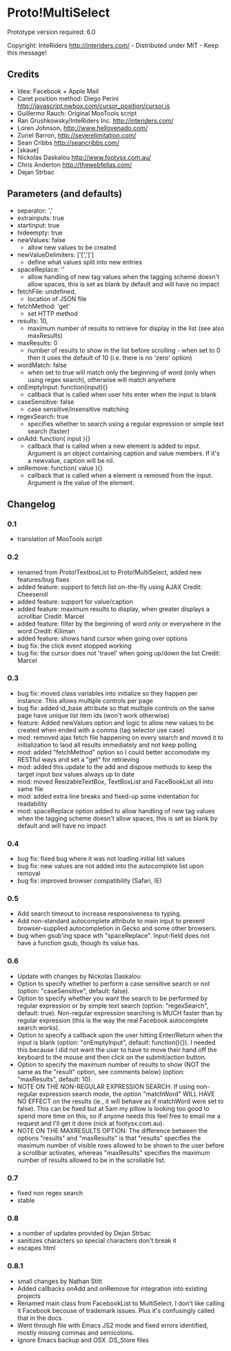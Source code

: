 # Proto!MultiSelect

Prototype version required: 6.0

Copyright: InteRiders <http://interiders.com/> - Distributed under MIT - Keep this message!
  
## Credits

 - Idea: Facebook + Apple Mail
 - Caret position method: Diego Perini <http://javascript.nwbox.com/cursor_position/cursor.js>
 - Guillermo Rauch: Original MooTools script
 - Ran Grushkowsky/InteRiders Inc. <http://interiders.com/> 
 - Loren Johnson, <http://www.hellovenado.com/>
 - Zuriel Barron, <http://severelimitation.com/>
 - Sean Cribbs <http://seancribbs.com/>
 - [skaue]
 - Nickolas Daskalou <http://www.footysx.com.au/>
 - Chris Anderton <http://thewebfellas.com/>
 - Dejan Strbac

## Parameters (and defaults)

 - separator: ','
 - extrainputs: true
 - startinput: true
 - hideempty: true
 - newValues: false 
   - allow new values to be created
 - newValueDelimiters: ['[',']']
   - define what values split into new entries
 - spaceReplace: ''
   - allow handling of new tag values when the tagging scheme doesn't allow spaces, this is set as blank by default and will have no impact
 - fetchFile: undefined,
   - location of JSON file
 - fetchMethod: 'get'
   - set HTTP method
 - results: 10,
   - maximum number of results to retrieve for display in the list (see also maxResults)
 - maxResults: 0
   - number of results to show in the list before scrolling  - when set to 0 then it uses the default of 10 (i.e. there is no 'zero' option)
 - wordMatch: false
   - when set to true will match only the beginning of word (only when using regex search), otherwise will match anywhere
 - onEmptyInput: function(input){}
   - callback that is called when user hits enter when the input is blank
 - caseSensitive: false
   - case sensitive/insensitive matching
 - regexSearch: true
   - specifies whether to search using a regular expression or simple text search (faster)
 - onAdd: function( input ){}
   - callback that is called when a new element is added to input.  Argument is an object containing caption  and value members.  If it's a newvalue, caption will be nil.
 - onRemove: function( value ){}
   - callback that is called when a element is removed from the input.  Argument is the value of the element. 

## Changelog

### 0.1
  - translation of MooTools script

### 0.2
  - renamed from Proto!TextboxList to Proto!MultiSelect, added new features/bug fixes
  - added feature: support to fetch list on-the-fly using AJAX    Credit: Cheeseroll
  - added feature: support for value/caption
  - added feature: maximum results to display, when greater displays a scrollbar   Credit: Marcel
  - added feature: filter by the beginning of word only or everywhere in the word   Credit: Kiliman
  - added feature: shows hand cursor when going over options
  - bug fix: the click event stopped working
  - bug fix: the cursor does not 'travel' when going up/down the list   Credit: Marcel

### 0.3
  - bug fix: moved class variables into initialize so they happen per instance. This allows multiple controls per page
  - bug fix: added id_base attribute so that multiple controls on the same page have unique list item ids (won't work otherwise)
  - feature: Added newValues option and logic to allow new values to be created when ended with a comma (tag selector use case)           
  - mod: removed ajax fetch file happening on every search and moved it to initialization to laod all results immediately and not keep polling
  - mod: added "fetchMethod" option so I could better accomodate my RESTful ways and set a "get" for retrieving
  - mod: added this.update to the add and dispose methods to keep the target input box values always up to date
  - mod: moved ResizableTextBox, TextBoxList and FaceBookList all into same file
  - mod: added extra line breaks and fixed-up some indentation for readability
  - mod: spaceReplace option added to allow handling of new tag values when the tagging scheme doesn't allow spaces, this is set as blank by default and will have no impact

### 0.4 
  - bug fix: fixed bug where it was not loading initial list values
  - bug fix: new values are not added into the autocomplete list upon removal
  - bug fix: improved browser compatibility (Safari, IE)
  
### 0.5
  - Add search timeout to increase responsiveness to typing.
  - Add non-standard autocomplete attribute to main input to prevent browser-supplied autocompletion in Gecko and some other browsers.
  - bug when gsub'ing space wth "spaceReplace". Input-field does not have a function gsub, though its value has.
  
### 0.6
  - Update with changes by Nickolas Daskalou
  - Option to specify whether to perform a case sensitive search or not (option: "caseSensitive", default: false).
  - Option to specify whether you want the search to be performed by regular expression or by simple text search (option: "regexSearch", default: true). Non-regular expression searching is MUCH faster than by regular expression (this is the way the real Facebook autocomplete search works).
  - Option to specify a callback upon the user hitting Enter/Return when the input is blank (option: "onEmptyInput", default: function(){}). I needed this because I did not want the user to have to move their hand off the keyboard to the mouse and then click on the submit/action button.
  - Option to specify the maximum number of results to show (NOT the same as the "result" option, see comments below) (option: "maxResults", default: 10).
  - NOTE ON THE NON-REGULAR EXPRESSION SEARCH: If using non-regular expression search mode, the option "matchWord" WILL HAVE NO EFFECT on the results (ie., it will behave as if matchWord were set to false). This can be fixed but at 5am my pillow is looking too good to spend more time on this, so if anyone needs this feel free to email me a request and I'll get it done (nick at footysx.com.au).
  - NOTE ON THE MAXRESULTS OPTION: The difference between the options "results" and "maxResults" is that "results" specifies the maximum number of visible rows allowed to be shown to the user before a scrollbar activates, whereas "maxResults" specifies the maximum number of results allowed to be in the scrollable list.

### 0.7
  - fixed non regex search
  - stable
  
### 0.8
  - a number of updates provided by Dejan Strbac
  - sanitizes characters so special characters don't break it
  - escapes html

### 0.8.1
  - small changes by Nathan Stitt
  - Added callbacks onAdd and onRemove for integration into existing projects
  - Renamed main class from FacebookList to MultiSelect. I don't like calling it Facebook becouse of trademark issues.  Plus it's confusingly called that in the docs.
  - Went through file with Emacs JS2 mode and fixed errors identified, mostly missing commas and semicolons.
  - Ignore Emacs backup and OSX .DS_Store files


